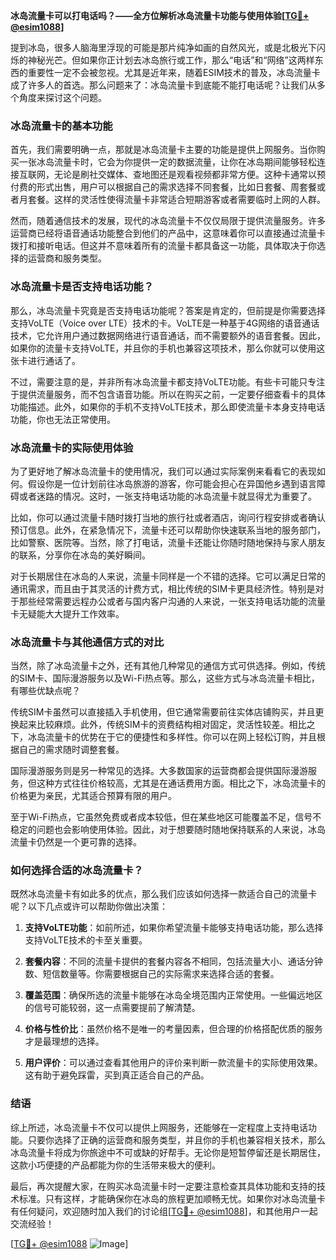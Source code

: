 **冰岛流量卡可以打电话吗？——全方位解析冰岛流量卡功能与使用体验[[TG💪+ @esim1088](https://t.me/s/esim1088)]**

提到冰岛，很多人脑海里浮现的可能是那片纯净如画的自然风光，或是北极光下闪烁的神秘光芒。但如果你正计划去冰岛旅行或工作，那么“电话”和“网络”这两样东西的重要性一定不会被忽视。尤其是近年来，随着ESIM技术的普及，冰岛流量卡成了许多人的首选。那么问题来了：冰岛流量卡到底能不能打电话呢？让我们从多个角度来探讨这个问题。

### 冰岛流量卡的基本功能

首先，我们需要明确一点，那就是冰岛流量卡主要的功能是提供上网服务。当你购买一张冰岛流量卡时，它会为你提供一定的数据流量，让你在冰岛期间能够轻松连接互联网，无论是刷社交媒体、查地图还是观看视频都非常方便。这种卡通常以预付费的形式出售，用户可以根据自己的需求选择不同套餐，比如日套餐、周套餐或者月套餐。这样的灵活性使得流量卡非常适合短期游客或者需要临时上网的人群。

然而，随着通信技术的发展，现代的冰岛流量卡不仅仅局限于提供流量服务。许多运营商已经将语音通话功能整合到他们的产品中，这意味着你可以直接通过流量卡拨打和接听电话。但这并不意味着所有的流量卡都具备这一功能，具体取决于你选择的运营商和服务类型。

### 冰岛流量卡是否支持电话功能？

那么，冰岛流量卡究竟是否支持电话功能呢？答案是肯定的，但前提是你需要选择支持VoLTE（Voice over LTE）技术的卡。VoLTE是一种基于4G网络的语音通话技术，它允许用户通过数据网络进行语音通话，而不需要额外的语音套餐。因此，如果你的流量卡支持VoLTE，并且你的手机也兼容这项技术，那么你就可以使用这张卡进行通话了。

不过，需要注意的是，并非所有冰岛流量卡都支持VoLTE功能。有些卡可能只专注于提供流量服务，而不包含语音功能。所以在购买之前，一定要仔细查看卡的具体功能描述。此外，如果你的手机不支持VoLTE技术，那么即使流量卡本身支持电话功能，你也无法正常使用。

### 冰岛流量卡的实际使用体验

为了更好地了解冰岛流量卡的使用情况，我们可以通过实际案例来看看它的表现如何。假设你是一位计划前往冰岛旅游的游客，你可能会担心在异国他乡遇到语言障碍或者迷路的情况。这时，一张支持电话功能的冰岛流量卡就显得尤为重要了。

比如，你可以通过流量卡随时拨打当地的旅行社或者酒店，询问行程安排或者确认预订信息。此外，在紧急情况下，流量卡还可以帮助你快速联系当地的服务部门，比如警察、医院等。当然，除了打电话，流量卡还能让你随时随地保持与家人朋友的联系，分享你在冰岛的美好瞬间。

对于长期居住在冰岛的人来说，流量卡同样是一个不错的选择。它可以满足日常的通讯需求，而且由于其灵活的计费方式，相比传统的SIM卡更具经济性。特别是对于那些经常需要远程办公或者与国内客户沟通的人来说，一张支持电话功能的流量卡无疑能大大提升工作效率。

### 冰岛流量卡与其他通信方式的对比

当然，除了冰岛流量卡之外，还有其他几种常见的通信方式可供选择。例如，传统的SIM卡、国际漫游服务以及Wi-Fi热点等。那么，这些方式与冰岛流量卡相比，有哪些优缺点呢？

传统SIM卡虽然可以直接插入手机使用，但它通常需要前往实体店铺购买，并且更换起来比较麻烦。此外，传统SIM卡的资费结构相对固定，灵活性较差。相比之下，冰岛流量卡的优势在于它的便捷性和多样性。你可以在网上轻松订购，并且根据自己的需求随时调整套餐。

国际漫游服务则是另一种常见的选择。大多数国家的运营商都会提供国际漫游服务，但这种方式往往价格较高，尤其是在通话费用方面。相比之下，冰岛流量卡的价格更为亲民，尤其适合预算有限的用户。

至于Wi-Fi热点，它虽然免费或者成本较低，但在某些地区可能覆盖不足，信号不稳定的问题也会影响使用体验。因此，对于想要随时随地保持联系的人来说，冰岛流量卡仍然是一个更可靠的选择。

### 如何选择合适的冰岛流量卡？

既然冰岛流量卡有如此多的优点，那么我们应该如何选择一款适合自己的流量卡呢？以下几点或许可以帮助你做出决策：

1. **支持VoLTE功能**：如前所述，如果你希望流量卡能够支持电话功能，那么选择支持VoLTE技术的卡至关重要。
   
2. **套餐内容**：不同的流量卡提供的套餐内容各不相同，包括流量大小、通话分钟数、短信数量等。你需要根据自己的实际需求来选择合适的套餐。

3. **覆盖范围**：确保所选的流量卡能够在冰岛全境范围内正常使用。一些偏远地区的信号可能较弱，这一点需要提前了解清楚。

4. **价格与性价比**：虽然价格不是唯一的考量因素，但合理的价格搭配优质的服务才是最理想的选择。

5. **用户评价**：可以通过查看其他用户的评价来判断一款流量卡的实际使用效果。这有助于避免踩雷，买到真正适合自己的产品。

### 结语

综上所述，冰岛流量卡不仅可以提供上网服务，还能够在一定程度上支持电话功能。只要你选择了正确的运营商和服务类型，并且你的手机也兼容相关技术，那么冰岛流量卡将成为你旅途中不可或缺的好帮手。无论你是短暂停留还是长期居住，这款小巧便捷的产品都能为你的生活带来极大的便利。

最后，再次提醒大家，在购买冰岛流量卡时一定要注意检查其具体功能和支持的技术标准。只有这样，才能确保你在冰岛的旅程更加顺畅无忧。如果你对冰岛流量卡有任何疑问，欢迎随时加入我们的讨论组[[TG💪+ @esim1088](https://t.me/s/esim1088)]，和其他用户一起交流经验！

[[TG💪+ @esim1088](https://t.me/s/esim1088) ![Image](https://i.postimg.cc/4NQfJmqS/Snipaste-2025-05-13-00-14-12.png)]